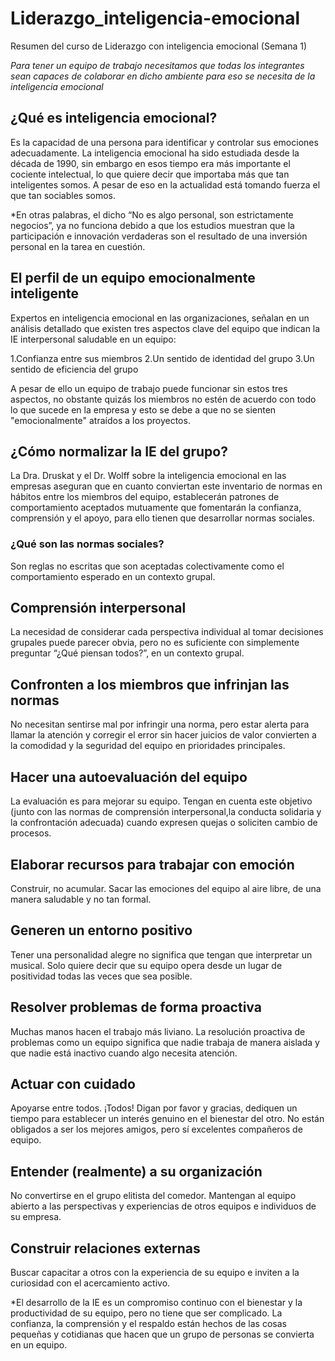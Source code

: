 # Liderazgo_inteligencia-emocional
Resumen del curso de Liderazgo con inteligencia emocional (Semana 1)

*Para tener un equipo de trabajo necesitamos que todas los integrantes sean capaces de colaborar en dicho ambiente para eso
se necesita de la inteligencia emocional*

## ¿Qué es inteligencia emocional?

Es la capacidad de una persona para identificar y controlar sus emociones adecuadamente. La inteligencia emocional ha sido 
estudiada desde la década de 1990, sin embargo en esos tiempo era más importante el cociente intelectual, lo que quiere decir 
que importaba más que tan inteligentes somos. A pesar de eso en la actualidad está tomando fuerza el que tan 
sociables somos.

*En otras palabras, el dicho “No es algo personal, son estrictamente negocios”, ya no funciona debido a que los estudios muestran 
que la participación e innovación verdaderas son el resultado de una inversión personal en la tarea en cuestión.

## El perfil de un equipo emocionalmente inteligente

Expertos en inteligencia emocional en las organizaciones, señalan en un análisis detallado que existen tres aspectos clave del 
equipo que indican la IE interpersonal saludable en un equipo:

1.Confianza entre sus miembros
2.Un sentido de identidad del grupo
3.Un sentido de eficiencia del grupo

A pesar de ello un equipo de trabajo puede funcionar sin estos tres aspectos, no obstante quizás los miembros no estén de acuerdo 
con todo lo que sucede en la empresa y esto se debe a que no se sienten "emocionalmente" atraídos a los proyectos.

## ¿Cómo normalizar la IE del grupo?

La Dra. Druskat y el Dr. Wolff sobre la inteligencia emocional en las empresas aseguran que en cuanto conviertan este inventario de
normas en hábitos entre los miembros del equipo, establecerán patrones de comportamiento aceptados mutuamente que fomentarán la confianza,
comprensión y el apoyo, para ello tienen que desarrollar normas sociales.

### ¿Qué son las normas sociales?

Son reglas no escritas que son aceptadas colectivamente como el comportamiento esperado en un contexto grupal.

## Comprensión interpersonal

La necesidad de considerar cada perspectiva individual al tomar decisiones grupales puede parecer obvia, pero no es suficiente con 
simplemente preguntar “¿Qué piensan todos?”, en un contexto grupal.

## Confronten a los miembros que infrinjan las normas

No necesitan sentirse mal por infringir una norma, pero estar alerta para llamar la atención y corregir el error sin hacer juicios de valor 
convierten a la comodidad y la seguridad del equipo en prioridades principales.

## Hacer una autoevaluación del equipo

La evaluación es para mejorar su equipo. Tengan en cuenta este objetivo (junto con las normas de comprensión interpersonal,la conducta solidaria 
y la confrontación adecuada) cuando expresen quejas o soliciten cambio de procesos.

## Elaborar recursos para trabajar con emoción

Construir, no acumular. Sacar las emociones del equipo al aire libre, de una manera saludable y no tan formal.

## Generen un entorno positivo

Tener una personalidad alegre no significa que tengan que interpretar un musical. Solo quiere decir que su equipo opera desde un lugar de positividad
todas las veces que sea posible.

## Resolver problemas de forma proactiva

Muchas manos hacen el trabajo más liviano. La resolución proactiva de problemas como un equipo significa que nadie trabaja de manera aislada 
y que nadie está inactivo cuando algo necesita atención.

## Actuar con cuidado

Apoyarse entre todos. ¡Todos! Digan por favor y gracias, dediquen un tiempo para establecer un interés genuino en el bienestar del otro. 
No están obligados a ser los mejores amigos, pero sí excelentes compañeros de equipo.

## Entender (realmente) a su organización

No convertirse en el grupo elitista del comedor. Mantengan al equipo abierto a las perspectivas y experiencias de otros equipos e individuos de su empresa.

## Construir relaciones externas

Buscar capacitar a otros con la experiencia de su equipo e inviten a la curiosidad con el acercamiento activo.


*El desarrollo de la IE es un compromiso continuo con el bienestar y la productividad de su equipo, pero no tiene que ser
complicado. La confianza, la comprensión y el respaldo están hechos de las cosas pequeñas y cotidianas que hacen que un 
grupo de personas se convierta en un equipo.

